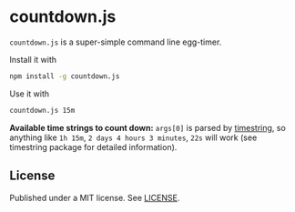 countdown.js
============

`countdown.js` is a super-simple command line egg-timer.

Install it with

```bash
npm install -g countdown.js
```

Use it with

```bash
countdown.js 15m
```

**Available time strings to count down:** `args[0]` is parsed by [timestring](https://www.npmjs.org/package/timestring), so anything like `1h 15m`, `2 days 4 hours 3 minutes`, `22s` will work (see timestring package for detailed information).

License
-------
Published under a MIT license. See [LICENSE](./LICENSE).
